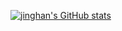 [![jinghan's GitHub stats](https://github-readme-stats.vercel.app/api?username=jinghanjia&count_private=true&show_icons=true)](https://github.com/anuraghazra/github-readme-stats)

